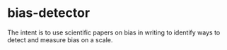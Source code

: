 # bias-detector
The intent is to use scientific papers on bias in writing to identify ways to detect and measure bias on a scale.
